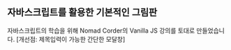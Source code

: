 ## 자바스크립트를 활용한 기본적인 그림판

자바스크립트의 학습을 위해 Nomad Corder의 Vanilla JS 강의를 토대로 만들었습니다.
[개선점: 제목입력이 가능한 간단한 모달창]